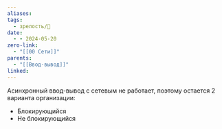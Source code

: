 ```yaml
---
aliases: 
tags:
  - зрелость/🌱
date:
  - - 2024-05-20
zero-link:
  - "[[00 Сети]]"
parents:
  - "[[Ввод-вывод]]"
linked:
---
```

Асинхронный ввод-вывод с сетевым не работает, поэтому остается 2 варианта организации:
- Блокирующийся
- Не блокирующийся

